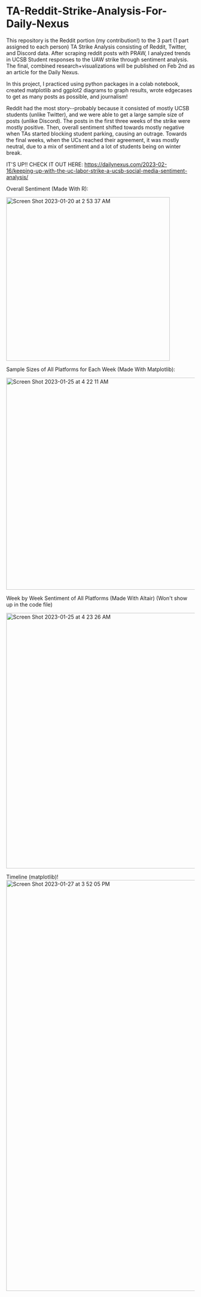 # TA-Reddit-Strike-Analysis-For-Daily-Nexus

This repository is the Reddit portion (my contribution!) to the 3 part (1 part assigned to each person) TA Strike Analysis consisting of Reddit, Twitter, and Discord data. After scraping reddit posts with PRAW, I analyzed trends in UCSB Student responses to the UAW strike through sentiment analysis. The final, combined research+visualizations will be published on Feb 2nd as an article for the Daily Nexus.

In this project, I practiced using python packages in a colab notebook, created matplotlib and ggplot2 diagrams to graph results, wrote edgecases to get as many posts as possible, and journalism!

Reddit had the most story--probably because it consisted of mostly UCSB students (unlike Twitter), and we were able to get a large sample size of posts (unlike Discord). The posts in the first three weeks of the strike were mostly positive. Then, overall sentiment shifted towards mostly negative when TAs started blocking student parking, causing an outrage. Towards the final weeks, when the UCs reached their agreement, it was mostly neutral, due to a mix of sentiment and a lot of students being on winter break.

IT'S UP!! CHECK IT OUT HERE: https://dailynexus.com/2023-02-16/keeping-up-with-the-uc-labor-strike-a-ucsb-social-media-sentiment-analysis/

Overall Sentiment (Made With R):

<img width="437" alt="Screen Shot 2023-01-20 at 2 53 37 AM" src="https://user-images.githubusercontent.com/114623857/213678434-491571e6-cc4b-4fea-b781-8e39a0b554ea.png">

Sample Sizes of All Platforms for Each Week (Made With Matplotlib):

<img width="566" alt="Screen Shot 2023-01-25 at 4 22 11 AM" src="https://user-images.githubusercontent.com/114623857/214562333-1b821164-a94f-41ae-817f-518b206c152c.png">

Week by Week Sentiment of All Platforms (Made With Altair) (Won't show up in the code file)

<img width="682" alt="Screen Shot 2023-01-25 at 4 23 26 AM" src="https://user-images.githubusercontent.com/114623857/214563716-58661b49-682c-446d-a15e-cf075f815b7b.png">

Timeline (matplotlib)!
<img width="1097" alt="Screen Shot 2023-01-27 at 3 52 05 PM" src="https://user-images.githubusercontent.com/114623857/215227027-585592dc-f757-4345-ab8a-ea81f4c8cb51.png">
